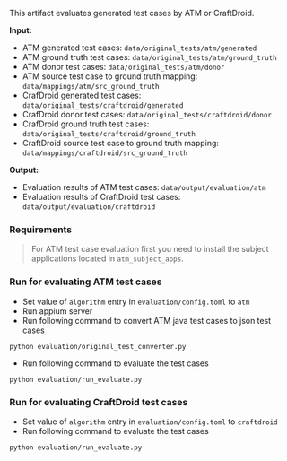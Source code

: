 This artifact evaluates generated test cases by ATM or CraftDroid. 

**Input:** 
- ATM generated test cases: `data/original_tests/atm/generated`
- ATM ground truth test cases: `data/original_tests/atm/ground_truth`
- ATM donor test cases: `data/original_tests/atm/donor`
- ATM source test case to ground truth mapping: `data/mappings/atm/src_ground_truth`
- CrafDroid generated test cases: `data/original_tests/craftdroid/generated`
- CrafDroid donor test cases: `data/original_tests/craftdroid/donor`
- CrafDroid ground truth test cases: `data/original_tests/craftdroid/ground_truth`
- CraftDroid source test case to ground truth mapping: `data/mappings/craftdroid/src_ground_truth`


**Output:**
- Evaluation results of ATM test cases: `data/output/evaluation/atm`
- Evaluation results of CraftDroid test cases: `data/output/evaluation/craftdroid`

### Requirements

> For ATM test case evaluation first you need to install the subject applications located in `atm_subject_apps`.


### Run for evaluating ATM test cases
- Set value of `algorithm` entry in `evaluation/config.toml` to `atm`
- Run appium server
- Run following command to convert ATM java test cases to json test cases
```shell
python evaluation/original_test_converter.py
```
- Run following command to evaluate the test cases 
```shell
python evaluation/run_evaluate.py
```

### Run for evaluating CraftDroid test cases
- Set value of `algorithm` entry in `evaluation/config.toml` to `craftdroid`
- Run following command to evaluate the test cases
```shell
python evaluation/run_evaluate.py
```
